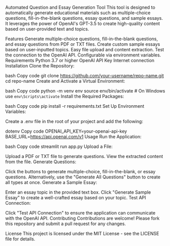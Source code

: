 Automated Question and Essay Generation Tool
This tool is designed to automatically generate educational materials such as multiple-choice questions, fill-in-the-blank questions, essay questions, and sample essays. It leverages the power of OpenAI's GPT-3.5 to create high-quality content based on user-provided text and topics.

Features
Generate multiple-choice questions, fill-in-the-blank questions, and essay questions from PDF or TXT files.
Create custom sample essays based on user-inputted topics.
Easy file upload and content extraction.
Test the connection to the OpenAI API.
Configurable via environment variables.
Requirements
Python 3.7 or higher
OpenAI API Key
Internet connection
Installation
Clone the Repository:

bash
Copy code
git clone https://github.com/your-username/repo-name.git
cd repo-name
Create and Activate a Virtual Environment:

bash
Copy code
python -m venv env
source env/bin/activate  # On Windows use `env\Scripts\activate`
Install the Required Packages:

bash
Copy code
pip install -r requirements.txt
Set Up Environment Variables:

Create a .env file in the root of your project and add the following:

dotenv
Copy code
OPENAI_API_KEY=your-openai-api-key
BASE_URL=https://api.openai.com/v1
Usage
Run the Application:

bash
Copy code
streamlit run app.py
Upload a File:

Upload a PDF or TXT file to generate questions.
View the extracted content from the file.
Generate Questions:

Click the buttons to generate multiple-choice, fill-in-the-blank, or essay questions.
Alternatively, use the "Generate All Questions" button to create all types at once.
Generate a Sample Essay:

Enter an essay topic in the provided text box.
Click "Generate Sample Essay" to create a well-crafted essay based on your topic.
Test API Connection:

Click "Test API Connection" to ensure the application can communicate with the OpenAI API.
Contributing
Contributions are welcome! Please fork this repository and submit a pull request for any changes.

License
This project is licensed under the MIT License - see the LICENSE file for details.
